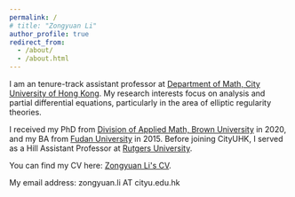 ```yaml
---
permalink: /
# title: "Zongyuan Li"
author_profile: true
redirect_from: 
  - /about/
  - /about.html
---
```


I am an tenure-track assistant professor at [Department of Math, City University of Hong Kong](https://www.cityu.edu.hk/ma/). My research interests focus on analysis and partial differential equations, particularly in the area of elliptic regularity theories.

I received my PhD from [Division of Applied Math, Brown University](https://appliedmath.brown.edu/) in 2020, and my BA from [Fudan University](https://math.fudan.edu.cn/mathen/join/list.htm) in 2015. Before joining CityUHK, I served as a Hill Assistant Professor at [Rutgers University](https://math.rutgers.edu/).

You can find my CV here: [Zongyuan Li's CV](../assets/CV.pdf).

My email address: zongyuan.li AT cityu.edu.hk
